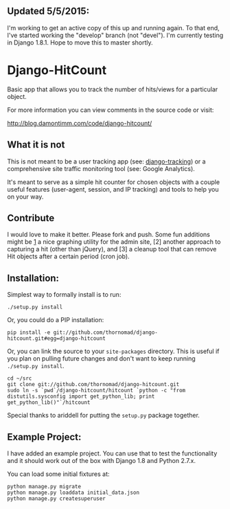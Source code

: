 ## Updated 5/5/2015:

I'm working to get an active copy of this up and running
again.  To that end, I've started working the "develop" branch (not "devel").
I'm currently testing in Django 1.8.1.  Hope to move this to master shortly.


Django-HitCount
===============

Basic app that allows you to track the number of hits/views for a particular
object.

For more information you can view comments in the source code or visit:

<http://blog.damontimm.com/code/django-hitcount/>

What it is not
--------------

This is not meant to be a user tracking app (see: [django-tracking][1]) or a
comprehensive site traffic monitoring tool (see: Google Analytics).

It's meant to serve as a simple hit counter for chosen objects with a couple
useful features (user-agent, session, and IP tracking) and tools to help you
on your way.

Contribute
----------

I would love to make it better.  Please fork and push.  Some fun additions
might be [1] a nice graphing utility for the admin site, [2] another approach
to capturing a hit (other than jQuery), and [3] a cleanup tool that can remove
Hit objects after a certain period (cron job).

Installation:
-------------

Simplest way to formally install is to run:

    ./setup.py install

Or, you could do a PIP installation:

    pip install -e git://github.com/thornomad/django-hitcount.git#egg=django-hitcount

Or, you can link the source to your `site-packages` directory.  This is useful
if you plan on pulling future changes and don't want to keep running
`./setup.py install`.

    cd ~/src
    git clone git://github.com/thornomad/django-hitcount.git
    sudo ln -s `pwd`/django-hitcount/hitcount `python -c "from distutils.sysconfig import get_python_lib; print get_python_lib()"`/hitcount

Special thanks to ariddell for putting the `setup.py` package together.

Example Project:
----------------

I have added an example project.  You can use that to test the functionality and
it should work out of the box with Django 1.8 and Python 2.7.x.

You can load some initial fixtures at:

    python manage.py migrate
    python manage.py loaddata initial_data.json
    python manage.py createsuperuser

[1]:http://code.google.com/p/django-tracking/


